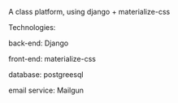 
A class platform, using django + materialize-css


Technologies:

back-end: Django

front-end: materialize-css

database: postgreesql

email service: Mailgun



